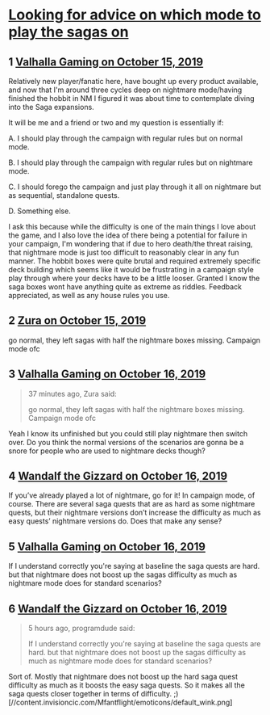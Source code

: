 # [Looking for advice on which mode to play the sagas on](https://community.fantasyflightgames.com/topic/301161-looking-for-advice-on-which-mode-to-play-the-sagas-on/)

## 1 [Valhalla Gaming on October 15, 2019](https://community.fantasyflightgames.com/topic/301161-looking-for-advice-on-which-mode-to-play-the-sagas-on/?do=findComment&comment=3806805)

Relatively new player/fanatic here, have bought up every product available, and now that I'm around three cycles deep on nightmare mode/having finished the hobbit in NM I figured it was about time to contemplate diving into the Saga expansions. 

It will be me and a friend or two and my question is essentially if:

A. I should play through the campaign with regular rules but on normal mode.

B. I should play through the campaign with regular rules but on nightmare mode.

C. I should forego the campaign and just play through it all on nightmare but as sequential, standalone quests.

D. Something else.

I ask this because while the difficulty is one of the main things I love about the game, and I also love the idea of there being a potential for failure in your campaign, I'm wondering that if due to hero death/the threat raising, that nightmare mode is just too difficult to reasonably clear in any fun manner. The hobbit boxes were quite brutal and required extremely specific deck building which seems like it would be frustrating in a campaign style play through where your decks have to be a little looser. Granted I know the saga boxes wont have anything quite as extreme as riddles. Feedback appreciated, as well as any house rules you use.

## 2 [Zura on October 15, 2019](https://community.fantasyflightgames.com/topic/301161-looking-for-advice-on-which-mode-to-play-the-sagas-on/?do=findComment&comment=3806889)

go normal, they left sagas with half the nightmare boxes missing. Campaign mode ofc

## 3 [Valhalla Gaming on October 16, 2019](https://community.fantasyflightgames.com/topic/301161-looking-for-advice-on-which-mode-to-play-the-sagas-on/?do=findComment&comment=3806920)

> 37 minutes ago, Zura said:
> 
> go normal, they left sagas with half the nightmare boxes missing. Campaign mode ofc

Yeah I know its unfinished but you could still play nightmare then switch over. Do you think the normal versions of the scenarios are gonna be a snore for people who are used to nightmare decks though?

## 4 [Wandalf the Gizzard on October 16, 2019](https://community.fantasyflightgames.com/topic/301161-looking-for-advice-on-which-mode-to-play-the-sagas-on/?do=findComment&comment=3807205)

If you’ve already played a lot of nightmare, go for it! In campaign mode, of course. There are several saga quests that are as hard as some nightmare quests, but their nightmare versions don’t increase the difficulty as much as easy quests’ nightmare versions do. Does that make any sense?

## 5 [Valhalla Gaming on October 16, 2019](https://community.fantasyflightgames.com/topic/301161-looking-for-advice-on-which-mode-to-play-the-sagas-on/?do=findComment&comment=3807226)

If I understand correctly you're saying at baseline the saga quests are hard. but that nightmare does not boost up the sagas difficulty as much as nightmare mode does for standard scenarios?

## 6 [Wandalf the Gizzard on October 16, 2019](https://community.fantasyflightgames.com/topic/301161-looking-for-advice-on-which-mode-to-play-the-sagas-on/?do=findComment&comment=3807469)

> 5 hours ago, programdude said:
> 
> If I understand correctly you're saying at baseline the saga quests are hard. but that nightmare does not boost up the sagas difficulty as much as nightmare mode does for standard scenarios?

Sort of. Mostly that nightmare does not boost up the hard saga quest difficulty as much as it boosts the easy saga quests. So it makes all the saga quests closer together in terms of difficulty. ;) [//content.invisioncic.com/Mfantflight/emoticons/default_wink.png]

